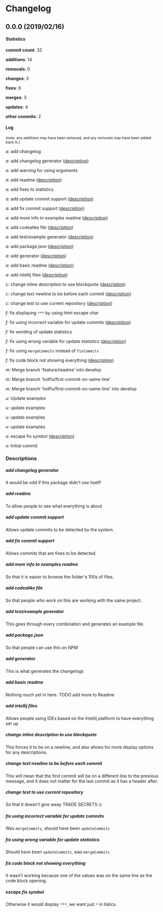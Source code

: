 # Changelog
## 0.0.0 (2019/02/16)
#### Statistics
**commit count**: 32

**additions**: 14

**removals**: 0

**changes**: 3

**fixes**: 6

**merges**: 3

**updates**: 4

**other commits**: 2

#### Log
<small>(note: any additions may have been removed, and any removals may have been added back in.)</small>

*a:* add changelog

*a:* add changelog generator ([description](#add-changelog-generator-23))

*a:* add warning for using arguments

*a:* add readme ([description](#add-readme-23))

*a:* add fixes to statistics

*a:* add update commit support ([description](#add-update-commit-support-23))

*a:* add fix commit support ([description](#add-fix-commit-support-23))

*a:* add more info to examples readme ([description](#add-more-info-to-examples-readme-23))

*a:* add codealike file ([description](#add-codealike-file-23))

*a:* add test/example generator ([description](#add-testexample-generator-23))

*a:* add package.json ([description](#add-packagejson-23))

*a:* add generator ([description](#add-generator-23))

*a:* add basic readme ([description](#add-basic-readme-23))

*a:* add intellij files ([description](#add-intellij-files-23))

*c:* change inline description to use blockquote ([description](#change-inline-description-to-use-blockquote-23))

*c:* change text newline to be before each commit ([description](#change-text-newline-to-be-before-each-commit-23))

*c:* change test to use current repository ([description](#change-test-to-use-current-repository-23))

*f:* fix displaying `***` by using html escape char

*f:* fix using incorrect variable for update commits ([description](#fix-using-incorrect-variable-for-update-commits-23))

*f:* fix wording of update statistics

*f:* fix using wrong variable for update statistics ([description](#fix-using-wrong-variable-for-update-statistics-23))

*f:* fix using `mergeCommits` instead of `fixCommits`

*f:* fix code block not showing everything ([description](#fix-code-block-not-showing-everything-23))

*m:* Merge branch 'feature/readme' into develop

*m:* Merge branch 'hotfix/first-commit-on-same-line'

*m:* Merge branch 'hotfix/first-commit-on-same-line' into develop

*u:* Update examples

*u:* update examples

*u:* update examples

*u:* update examples

*o:* escape fix symbol ([description](#escape-fix-symbol-23))

*o:* Initial commit
### Descriptions
##### add changelog generator
It would be odd if this package didn't use itself!                    
##### add readme
To allow people to see what everything is about
##### add update commit support
Allows update commits to be detected by the system.
##### add fix commit support
Allows commits that are fixes to be detected.
##### add more info to examples readme
So that it is easier to browse the folder's 100s of files.
##### add codealike file
So that people who work on this are working with the same project.
##### add test/example generator
This goes through every combination and generates an example file.
##### add package.json
So that people can use this on NPM
##### add generator
This is what generates the changelogs
##### add basic readme
Nothing much yet in here. TODO add more to Readme
##### add intellij files
Allows people using IDEs based on the Intellij platform to have everything set up
##### change inline description to use blockquote
This forces it to be on a newline, and also allows for more display options for any descriptions.
##### change text newline to be before each commit
This will mean that the first commit will be on a different line to the previous message, and it does not matter for the last commit as it has a header after.
##### change test to use current repository
So that it doesn't give away TRADE SECRETS 🤐
##### fix using incorrect variable for update commits
Was `mergeCommits`, should have been `updateCommits`
##### fix using wrong variable for update statistics
Should have been `updateCommits`, was `mergeCommits`
##### fix code block not showing everything
It wasn't working because one of the values was on the same line as the code block opening.
##### escape fix symbol
Otherwise it would display `***`, we want just `*` in italics.
